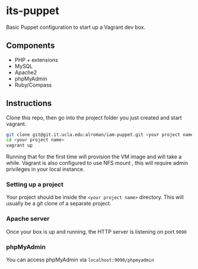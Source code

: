 # its-puppet

Basic Puppet configuration to start up a Vagrant dev box.

## Components

 - PHP + extensions
 - MySQL
 - Apache2
 - phpMyAdmin
 - Ruby/Compass

## Instructions

Clone this repo, then go into the project folder you just created and start vagrant.

```sh
git clone git@git.it.ucla.edu:alroman/iam-puppet.git <your project name>
cd <your project name>
vagrant up
```

Running that for the first time will provision the VM image and will take a while.  Vagrant is also configured to use NFS mount
, this will require admin privileges in your local instance.

### Setting up a project

Your project should be inside the `<your project name>` directory.  This will usually be a git clone of a separate project.

### Apache server

Once your box is up and running, the HTTP server is listening on port `9090`

### phpMyAdmin

You can access phpMyAdmin via `localhost:9090/phpmyadmin`